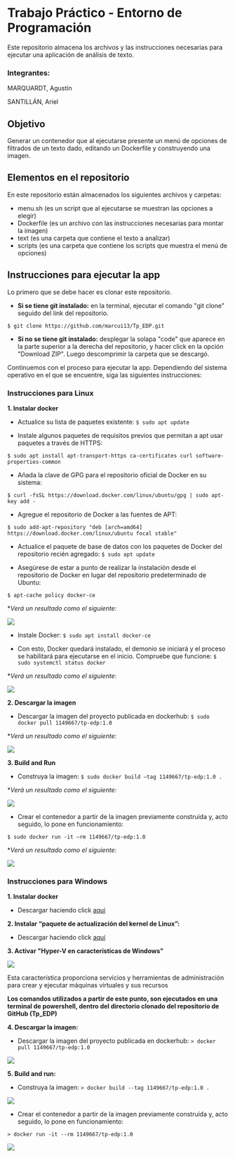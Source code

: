 # Trabajo Práctico - Entorno de Programación



Este repositorio almacena los archivos y las instrucciones necesarias para ejecutar una aplicación de análisis de texto.

### Integrantes:
MARQUARDT, Agustín

SANTILLÁN, Ariel

## Objetivo

Generar un contenedor que al ejecutarse presente un menú de
opciones de filtrados de un texto dado, editando un Dockerfile y construyendo una imagen.

## Elementos en el repositorio

En este repositorio están almacenados los siguientes archivos y carpetas:
- menu.sh (es un script que al ejecutarse se muestran las opciones a elegir)
- Dockerfile (es un archivo con las instrucciones necesarias para montar la imagen)
- text (es una carpeta que contiene el texto a analizar)
- scripts (es una carpeta que contiene los scripts que muestra el menú de opciones)

## Instrucciones para ejecutar la app

Lo primero que se debe hacer es clonar este repositorio.
- **Si se tiene git instalado:** en la terminal, ejecutar el comando "git clone" seguido del link del repositorio.

`$ git clone https://github.com/marcui13/Tp_EDP.git`
- **Si no se tiene git instalado:** desplegar la solapa "code" que aparece en la parte superior a la derecha del repositorio, y hacer click en la opción "Download ZIP". Luego descomprimir la carpeta que se descargó.

Continuemos con el proceso para ejecutar la app. Dependiendo del sistema operativo en el que se encuentre, siga las siguientes instrucciones:

### Instrucciones para Linux

**1. Instalar docker**
- Actualice su lista de paquetes existente:
`$ sudo apt update`

- Instale algunos paquetes de requisitos previos que permitan a apt usar paquetes a través de HTTPS:

`$ sudo apt install apt-transport-https ca-certificates curl software-properties-common`

- Añada la clave de GPG para el repositorio oficial de Docker en su sistema:

`$ curl -fsSL https://download.docker.com/linux/ubuntu/gpg | sudo apt-key add -`

- Agregue el repositorio de Docker a las fuentes de APT:

`$ sudo add-apt-repository "deb [arch=amd64] https://download.docker.com/linux/ubuntu focal stable"`

- Actualice el paquete de base de datos con los paquetes de Docker del repositorio recién agregado:
`$ sudo apt update`

- Asegúrese de estar a punto de realizar la instalación desde el repositorio de Docker en lugar del repositorio predeterminado de Ubuntu:

`$ apt-cache policy docker-ce`

**Verá un resultado como el siguiente:*

<img src="/screens-tp/dockercache.PNG">

- Instale Docker:
`$ sudo apt install docker-ce`

- Con esto, Docker quedará instalado, el demonio se iniciará y el proceso se habilitará para ejecutarse en el inicio. Compruebe que funcione:
`$ sudo systemctl status docker`

**Verá un resultado como el siguiente:*

<img src="/screens-tp/dockerservice.PNG">

**2. Descargar la imagen**

- Descargar la imagen del proyecto publicada en dockerhub:
`$ sudo docker pull 1149667/tp-edp:1.0`

**Verá un resultado como el siguiente:*

<img src="/screens-tp/dockerpullimg.PNG">


**3. Build and Run**

- Construya la imagen:
`$ sudo docker build –tag 1149667/tp-edp:1.0 .`

**Verá un resultado como el siguiente:*

<img src="/screens-tp/dockerbuild.PNG">

- Crear el contenedor a partir de la imagen previamente construída y, acto seguido, lo pone en funcionamiento:

`$ sudo docker run -it –rm 1149667/tp-edp:1.0
`

**Verá un resultado como el siguiente:*

<img src="/screens-tp/dockerrun.PNG">


### Instrucciones para Windows

**1. Instalar docker**

- Descargar haciendo click [aquí](https://docs.docker.com/desktop/install/windows-install/ "aquí")


**2. Instalar “paquete de actualización del kernel de Linux”:**
- Descargar haciendo click [aquí](https://wslstorestorage.blob.core.windows.net/wslblob/wsl_update_x64.msi "aquí")

**3. Activar "Hyper-V en características de Windows"**

<img src="/screens-tp/caractwind.PNG">

Esta característica proporciona servicios y herramientas de administración para crear y ejecutar máquinas virtuales y sus recursos

**Los comandos utilizados a partir de este punto, son ejecutados en una terminal de powershell, dentro del directorio clonado del repositorio de GitHub (Tp_EDP)**

**4. Descargar la imagen:**

- Descargar la imagen del proyecto publicada en dockerhub:
`> docker pull 1149667/tp-edp:1.0`

<img src="/screens-tp/dockerpullw.PNG">

**5. Build and run:**

- Construya la imagen:
`> docker build --tag 1149667/tp-edp:1.0 .`

<img src="/screens-tp/dockerbuildw.PNG">

- Crear el contenedor a partir de la imagen previamente construída y, acto seguido, lo pone en funcionamiento:

`> docker run -it --rm 1149667/tp-edp:1.0`

<img src="/screens-tp/dockerrunw.PNG">
